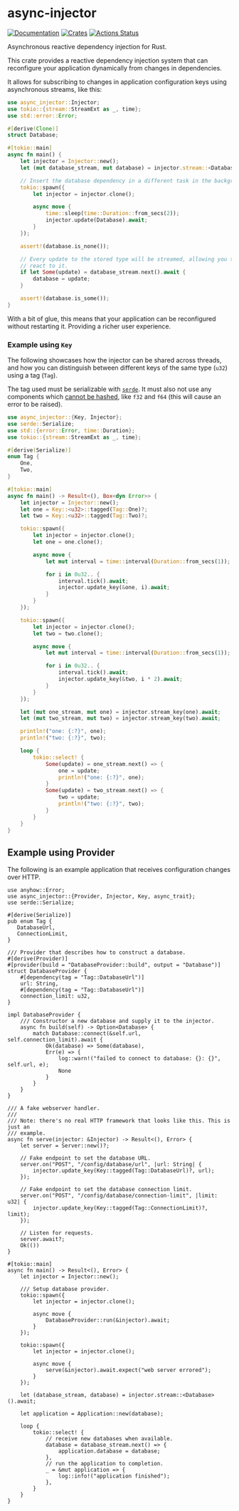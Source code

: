 # async-injector

[![Documentation](https://docs.rs/async-injector/badge.svg)](https://docs.rs/async-injector)
[![Crates](https://img.shields.io/crates/v/async-injector.svg)](https://crates.io/crates/async-injector)
[![Actions Status](https://github.com/udoprog/async-injector/workflows/Rust/badge.svg)](https://github.com/udoprog/async-injector/actions)

Asynchronous reactive dependency injection for Rust.

This crate provides a reactive dependency injection system that can
reconfigure your application dynamically from changes in dependencies.

It allows for subscribing to changes in application configuration keys using
asynchronous streams, like this:

```rust
use async_injector::Injector;
use tokio::{stream::StreamExt as _, time};
use std::error::Error;

#[derive(Clone)]
struct Database;

#[tokio::main]
async fn main() {
    let injector = Injector::new();
    let (mut database_stream, mut database) = injector.stream::<Database>().await;

    // Insert the database dependency in a different task in the background.
    tokio::spawn({
        let injector = injector.clone();

        async move {
            time::sleep(time::Duration::from_secs(2));
            injector.update(Database).await;
        }
    });

    assert!(database.is_none());

    // Every update to the stored type will be streamed, allowing you to
    // react to it.
    if let Some(update) = database_stream.next().await {
        database = update;
    }

    assert!(database.is_some());
}
```

With a bit of glue, this means that your application can be reconfigured
without restarting it. Providing a richer user experience.

### Example using `Key`

The following showcases how the injector can be shared across threads, and
how you can distinguish between different keys of the same type (`u32`)
using a tag (`Tag`).

The tag used must be serializable with [`serde`]. It must also not use any
components which [cannot be hashed], like `f32` and `f64` (this will cause
an error to be raised).

[`serde`]: https://serde.rs
[cannot be hashed]: https://internals.rust-lang.org/t/f32-f64-should-implement-hash/5436

```rust
use async_injector::{Key, Injector};
use serde::Serialize;
use std::{error::Error, time::Duration};
use tokio::{stream::StreamExt as _, time};

#[derive(Serialize)]
enum Tag {
    One,
    Two,
}

#[tokio::main]
async fn main() -> Result<(), Box<dyn Error>> {
    let injector = Injector::new();
    let one = Key::<u32>::tagged(Tag::One)?;
    let two = Key::<u32>::tagged(Tag::Two)?;

    tokio::spawn({
        let injector = injector.clone();
        let one = one.clone();

        async move {
            let mut interval = time::interval(Duration::from_secs(1));

            for i in 0u32.. {
                interval.tick().await;
                injector.update_key(&one, i).await;
            }
        }
    });

    tokio::spawn({
        let injector = injector.clone();
        let two = two.clone();

        async move {
            let mut interval = time::interval(Duration::from_secs(1));

            for i in 0u32.. {
                interval.tick().await;
                injector.update_key(&two, i * 2).await;
            }
        }
    });

    let (mut one_stream, mut one) = injector.stream_key(one).await;
    let (mut two_stream, mut two) = injector.stream_key(two).await;

    println!("one: {:?}", one);
    println!("two: {:?}", two);

    loop {
        tokio::select! {
            Some(update) = one_stream.next() => {
                one = update;
                println!("one: {:?}", one);
            }
            Some(update) = two_stream.next() => {
                two = update;
                println!("two: {:?}", two);
            }
        }
    }
}
```

## Example using Provider

The following is an example application that receives configuration changes
over HTTP.

```rust,compile_fail
use anyhow::Error;
use async_injector::{Provider, Injector, Key, async_trait};
use serde::Serialize;

#[derive(Serialize)]
pub enum Tag {
   DatabaseUrl,
   ConnectionLimit,
}

/// Provider that describes how to construct a database.
#[derive(Provider)]
#[provider(build = "DatabaseProvider::build", output = "Database")]
struct DatabaseProvider {
    #[dependency(tag = "Tag::DatabaseUrl")]
    url: String,
    #[dependency(tag = "Tag::DatabaseUrl")]
    connection_limit: u32,
}

impl DatabaseProvider {
    /// Constructor a new database and supply it to the injector.
    async fn build(self) -> Option<Database> {
        match Database::connect(&self.url, self.connection_limit).await {
            Ok(database) => Some(database),
            Err(e) => {
                log::warn!("failed to connect to database: {}: {}", self.url, e);
                None
            }
        }
    }
}

/// A fake webserver handler.
///
/// Note: there's no real HTTP framework that looks like this. This is just an
/// example.
async fn serve(injector: &Injector) -> Result<(), Error> {
    let server = Server::new()?;

    // Fake endpoint to set the database URL.
    server.on("POST", "/config/database/url", |url: String| {
        injector.update_key(Key::tagged(Tag::DatabaseUrl)?, url);
    });

    // Fake endpoint to set the database connection limit.
    server.on("POST", "/config/database/connection-limit", |limit: u32| {
        injector.update_key(Key::tagged(Tag::ConnectionLimit)?, limit);
    });

    // Listen for requests.
    server.await?;
    Ok(())
}

#[tokio::main]
async fn main() -> Result<(), Error> {
    let injector = Injector::new();

    /// Setup database provider.
    tokio::spawn({
        let injector = injector.clone();

        async move {
            DatabaseProvider::run(&injector).await;
        }
    });

    tokio::spawn({
        let injector = injector.clone();

        async move {
            serve(&injector).await.expect("web server errored");
        }
    });

    let (database_stream, database) = injector.stream::<Database>().await;

    let application = Application::new(database);

    loop {
        tokio::select! {
            // receive new databases when available.
            database = database_stream.next() => {
                application.database = database;
            },
            // run the application to completion.
            _ = &mut application => {
                log::info!("application finished");
            },
        }
    }
}
```
